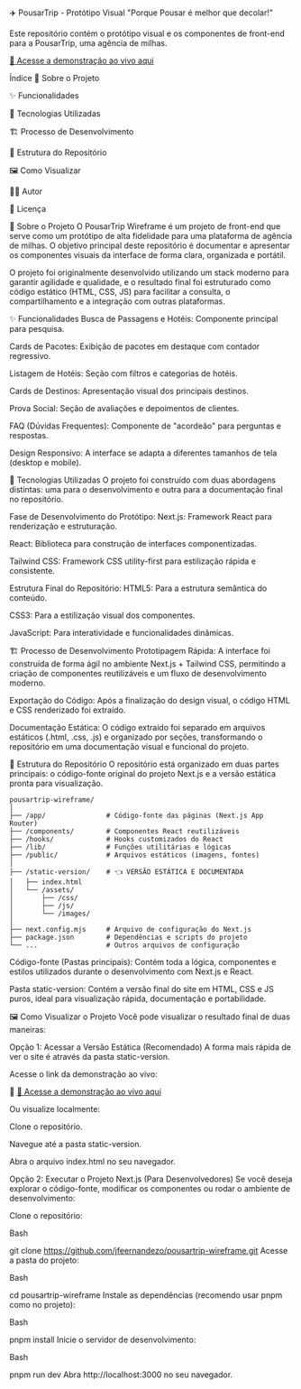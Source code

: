 ✈️ PousarTrip - Protótipo Visual
"Porque Pousar é melhor que decolar!"

Este repositório contém o protótipo visual e os componentes de front-end para a PousarTrip, uma agência de milhas.

[🔗 Acesse a demonstração ao vivo aqui](https://pousartrip-wireframe.vercel.app/)


Índice
📝 Sobre o Projeto

✨ Funcionalidades

🚀 Tecnologias Utilizadas

🏗️ Processo de Desenvolvimento

📂 Estrutura do Repositório

🖼️ Como Visualizar

👨‍💻 Autor

📄 Licença

📝 Sobre o Projeto
O PousarTrip Wireframe é um projeto de front-end que serve como um protótipo de alta fidelidade para uma plataforma de agência de milhas. O objetivo principal deste repositório é documentar e apresentar os componentes visuais da interface de forma clara, organizada e portátil.

O projeto foi originalmente desenvolvido utilizando um stack moderno para garantir agilidade e qualidade, e o resultado final foi estruturado como código estático (HTML, CSS, JS) para facilitar a consulta, o compartilhamento e a integração com outras plataformas.

✨ Funcionalidades
Busca de Passagens e Hotéis: Componente principal para pesquisa.

Cards de Pacotes: Exibição de pacotes em destaque com contador regressivo.

Listagem de Hotéis: Seção com filtros e categorias de hotéis.

Cards de Destinos: Apresentação visual dos principais destinos.

Prova Social: Seção de avaliações e depoimentos de clientes.

FAQ (Dúvidas Frequentes): Componente de "acordeão" para perguntas e respostas.

Design Responsivo: A interface se adapta a diferentes tamanhos de tela (desktop e mobile).

🚀 Tecnologias Utilizadas
O projeto foi construído com duas abordagens distintas: uma para o desenvolvimento e outra para a documentação final no repositório.

Fase de Desenvolvimento do Protótipo:
Next.js: Framework React para renderização e estruturação.

React: Biblioteca para construção de interfaces componentizadas.

Tailwind CSS: Framework CSS utility-first para estilização rápida e consistente.

Estrutura Final do Repositório:
HTML5: Para a estrutura semântica do conteúdo.

CSS3: Para a estilização visual dos componentes.

JavaScript: Para interatividade e funcionalidades dinâmicas.

🏗️ Processo de Desenvolvimento
Prototipagem Rápida: A interface foi construída de forma ágil no ambiente Next.js + Tailwind CSS, permitindo a criação de componentes reutilizáveis e um fluxo de desenvolvimento moderno.

Exportação do Código: Após a finalização do design visual, o código HTML e CSS renderizado foi extraído.

Documentação Estática: O código extraído foi separado em arquivos estáticos (.html, .css, .js) e organizado por seções, transformando o repositório em uma documentação visual e funcional do projeto.

📂 Estrutura do Repositório
O repositório está organizado em duas partes principais: o código-fonte original do projeto Next.js e a versão estática pronta para visualização.

```
pousartrip-wireframe/
│
├── /app/               # Código-fonte das páginas (Next.js App Router)
├── /components/        # Componentes React reutilizáveis
├── /hooks/             # Hooks customizados do React
├── /lib/               # Funções utilitárias e lógicas
├── /public/            # Arquivos estáticos (imagens, fontes)
│
├── /static-version/    # 👈 VERSÃO ESTÁTICA E DOCUMENTADA
│   ├── index.html
│   └── /assets/
│       ├── /css/
│       ├── /js/
│       └── /images/
│
├── next.config.mjs     # Arquivo de configuração do Next.js
├── package.json        # Dependências e scripts do projeto
└── ...                 # Outros arquivos de configuração
```

Código-fonte (Pastas principais): Contém toda a lógica, componentes e estilos utilizados durante o desenvolvimento com Next.js e React.

Pasta static-version: Contém a versão final do site em HTML, CSS e JS puros, ideal para visualização rápida, documentação e portabilidade.

🖼️ Como Visualizar o Projeto
Você pode visualizar o resultado final de duas maneiras:

Opção 1: Acessar a Versão Estática (Recomendado)
A forma mais rápida de ver o site é através da pasta static-version.

Acesse o link da demonstração ao vivo:

🔗 [🔗 Acesse a demonstração ao vivo aqui](https://pousartrip-wireframe.vercel.app/)

Ou visualize localmente:

Clone o repositório.

Navegue até a pasta static-version.

Abra o arquivo index.html no seu navegador.

Opção 2: Executar o Projeto Next.js (Para Desenvolvedores)
Se você deseja explorar o código-fonte, modificar os componentes ou rodar o ambiente de desenvolvimento:

Clone o repositório:

Bash

git clone https://github.com/jfeernandezo/pousartrip-wireframe.git
Acesse a pasta do projeto:

Bash

cd pousartrip-wireframe
Instale as dependências (recomendo usar pnpm como no projeto):

Bash

pnpm install
Inicie o servidor de desenvolvimento:

Bash

pnpm run dev
Abra http://localhost:3000 no seu navegador.
